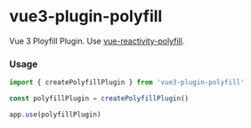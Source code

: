 # vue3-plugin-polyfill

Vue 3 Ployfill Plugin. Use [vue-reactivity-polyfill](https://github.com/dolymood/vue-reactivity-polyfill).

### Usage

```js
import { createPolyfillPlugin } from 'vue3-plugin-polyfill'

const polyfillPlugin = createPolyfillPlugin()

app.use(polyfillPlugin)
```
